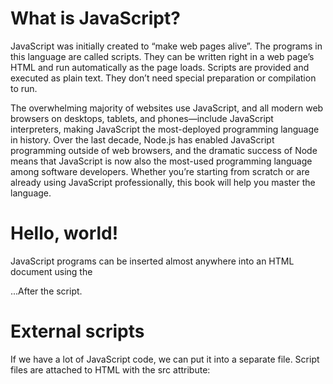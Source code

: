# What is JavaScript?
JavaScript was initially created to “make web pages alive”.
The programs in this language are called scripts. They can be written right in a web page’s HTML and run automatically as the page loads.
Scripts are provided and executed as plain text. They don’t need special preparation or compilation to run.

The overwhelming majority of websites use JavaScript, and all modern web browsers on desktops, tablets, and phones—include JavaScript interpreters, making JavaScript the most-deployed programming language in history. Over the last decade, Node.js has enabled JavaScript programming outside of web browsers, and the dramatic success of Node means that JavaScript is now also the most-used programming language among software developers. Whether you’re starting from scratch or are already using JavaScript professionally, this book will help you master the language.

# Hello, world!
JavaScript programs can be inserted almost anywhere into an HTML document using the <script> tag.
For instance:
#
<!DOCTYPE HTML>
<html>
<body>
  <p>Before the script...</p>
  <script>
    alert( 'Hello, world!' );
  </script>
  <p>...After the script.</p>
</body>
</html>

# External scripts
If we have a lot of JavaScript code, we can put it into a separate file.
Script files are attached to HTML with the src attribute:
#
<script src="/path/to/script.js"></script>
